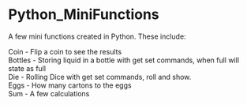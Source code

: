 # Python_MiniFunctions

A few mini functions created in Python. These include:

Coin - Flip a coin to see the results  
Bottles - Storing liquid in a bottle with get set commands, when full will state as full  
Die - Rolling Dice with get set commands, roll and show.  
Eggs - How many cartons to the eggs  
Sum - A few calculations  

